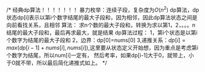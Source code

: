 /*
经典dp算法！！！！！！！
暴力枚举：连续子段，复杂度为$O(n^2)$
dp算法，dp状态dp[i]表示以第i个数字结尾的最大子段和，因为相邻，因此dp算法状态之间是向前看找关系，且相邻
算法：
求n个数的最大子段和，转换为求以第1，2，。。。n结尾的最大子段和，最后再求最大，就是结果
dp算法过程：
1，第i个状态是以第i个数字为结尾的最大子段和
2，边界：dp[0]=nums[0] 
3,递推关系：$dp[i]=max(dp[i-1]+nums[i],nums[i])$,这里要从状态定义开始想，因为重点是考虑第i个数字为结尾，所以num[i]一定有，
然后考率，如果dp[i-1]大于0，就带上，小于0就不带，所以最后简化递推式如上。
*/

